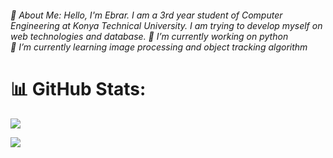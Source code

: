<H6>💫 About Me: Hello, I'm Ebrar. I am a 3rd year student of Computer Engineering at Konya Technical University. I am trying to develop myself on web technologies and database.
🔭 I’m currently working on python<br>🌱 I’m currently learning image processing and object tracking algorithm</H6> 

# 📊 GitHub Stats:
![](https://github-readme-stats.vercel.app/api/top-langs/?username=ebraar&theme=dark&hide_border=false&include_all_commits=false&count_private=false&layout=compact)

[![](https://visitcount.itsvg.in/api?id=ebraar&icon=0&color=0)](https://visitcount.itsvg.in)

<!-- Proudly created with GPRM ( https://gprm.itsvg.in ) -->
